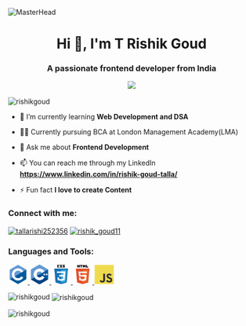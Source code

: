 ![MasterHead](https://media.licdn.com/dms/image/D4D16AQG8M0PWMXVj2A/profile-displaybackgroundimage-shrink_350_1400/0/1712835319789?e=1718236800&v=beta&t=J79m7IdisBFn8qorfGOPbfl9ttcdJnoBBJH9PVSng-I)
<h1 align="center">Hi 👋, I'm T Rishik Goud</h1>
<h3 align="center ">A passionate frontend developer from India</h3>

<p align="center"> <img src="https://camo.githubusercontent.com/7de37139d0b4c1ce40865e799b446c0e963a3dd8fb68d239707237c40604fa3d/68747470733a2f2f63646e2e6472696262626c652e636f6d2f75736572732f3733303730332f73637265656e73686f74732f363538313234332f6176656e746f2e676966" width="300"/> </p>

<!--<p align="left"> <a href="https://github.com/ryo-ma/github-profile-trophy"><img src="https://github-profile-trophy.vercel.app/?username=rishikgoud" alt="rishikgoud" /></a> </p>-->

<img src="https://camo.githubusercontent.com/4ec01b3fd328dddcaee1a3c8fd8434f67d964c9f9ff599a52867b21f7132bf66/68747470733a2f2f6b6f6d617265762e636f6d2f67687076632f3f757365726e616d653d7269736861622d6b756d61722d303236266c6162656c3d50726f66696c65253230766965777326636f6c6f723d306537356236267374796c653d666c6174" alt="rishikgoud" data-canonical-src="https://komarev.com/ghpvc/?username=rishikgoud&amp;label=Profile%20views&amp;color=0e75b6&amp;style=flat" style="max-width: 100%;">

- 🌱 I’m currently learning **Web Development and DSA**

- 👨‍💻 Currently pursuing BCA at London Management Academy(LMA)

- 💬 Ask me about **Frontend Development**

- 📫 You can reach me through my LinkedIn **https://www.linkedin.com/in/rishik-goud-talla/**

- ⚡ Fun fact **I love to create Content**

<h3 align="left">Connect with me:</h3>
<p align="left">
<a href="https://twitter.com/tallarishi252356" target="blank"><img align="center" src="https://raw.githubusercontent.com/rahuldkjain/github-profile-readme-generator/master/src/images/icons/Social/twitter.svg" alt="tallarishi252356" height="30" width="40" /></a>
<a href="https://instagram.com/rishik_goud11" target="blank"><img align="center" src="https://raw.githubusercontent.com/rahuldkjain/github-profile-readme-generator/master/src/images/icons/Social/instagram.svg" alt="rishik_goud11" height="30" width="40" /></a>
</p>

<h3 align="left">Languages and Tools:</h3>
<p align="left"> <a href="https://www.cprogramming.com/" target="_blank" rel="noreferrer"> <img src="https://raw.githubusercontent.com/devicons/devicon/master/icons/c/c-original.svg" alt="c" width="40" height="40"/> </a> <a href="https://www.w3schools.com/cpp/" target="_blank" rel="noreferrer"> <img src="https://raw.githubusercontent.com/devicons/devicon/master/icons/cplusplus/cplusplus-original.svg" alt="cplusplus" width="40" height="40"/> </a> <a href="https://www.w3schools.com/css/" target="_blank" rel="noreferrer"> <img src="https://raw.githubusercontent.com/devicons/devicon/master/icons/css3/css3-original-wordmark.svg" alt="css3" width="40" height="40"/> </a> <a href="https://www.w3.org/html/" target="_blank" rel="noreferrer"> <img src="https://raw.githubusercontent.com/devicons/devicon/master/icons/html5/html5-original-wordmark.svg" alt="html5" width="40" height="40"/> </a> <a href="https://developer.mozilla.org/en-US/docs/Web/JavaScript" target="_blank" rel="noreferrer"> <img src="https://raw.githubusercontent.com/devicons/devicon/master/icons/javascript/javascript-original.svg" alt="javascript" width="40" height="40"/> </a> </p>

<p><img align="left" src="https://github-readme-stats.vercel.app/api/top-langs?username=rishikgoud&show_icons=true&locale=en&layout=compact" alt="rishikgoud" /></p>

<p>&nbsp;<img align="center" src="https://github-readme-stats.vercel.app/api?username=rishikgoud&show_icons=true&locale=en" alt="rishikgoud" /></p>

<p><img align="center" src="https://github-readme-streak-stats.herokuapp.com/?user=rishikgoud&" alt="rishikgoud" /></p>


<!--
**rishikgoud/rishikgoud** is a ✨ _special_ ✨ repository because its `README.md` (this file) appears on your GitHub profile.

Here are some ideas to get you started:

- 🔭 I’m currently working on ...
- 🌱 I’m currently learning ...
- 👯 I’m looking to collaborate on ...
- 🤔 I’m looking for help with ...
- 💬 Ask me about ...
- 📫 How to reach me: ...
- 😄 Pronouns: ...
- ⚡ Fun fact: ...
-->
